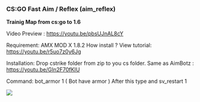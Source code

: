 ### CS:GO Fast Aim / Reflex (aim_reflex) 
**Trainig Map from cs:go to 1.6**

Video Preview : https://youtu.be/pbsUJnAL8cY

Requirement:
AMX MOD X 1.8.2 How install ? View tutorial: https://youtu.be/r5uo7z0y6Jg

Installation:
Drop cstrike folder from zip to you cs folder. 
Same as AimBotz : https://youtu.be/GIn2F70fKIU

Command:
bot_armor 1 ( Bot have armor ) After this type and sv_restart 1

![](https://i.imgur.com/Kt2EClZ.png)
